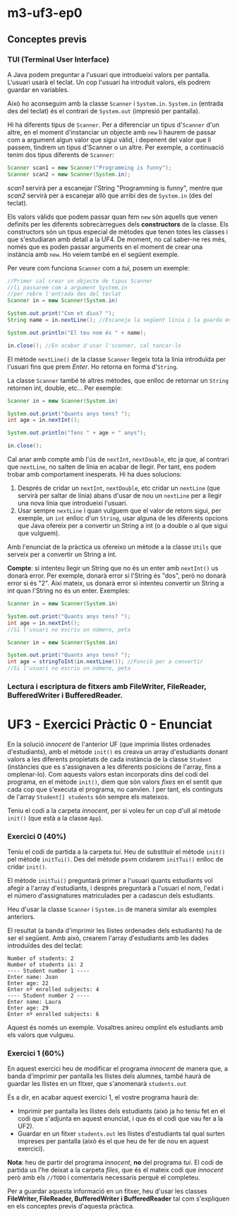 # m3-uf3-ep0

## Conceptes previs

### TUI (Terminal User Interface)

A Java podem preguntar a l'usuari que introdueixi valors per pantalla. L'usuari usarà el teclat. Un cop l'usuari ha introduit valors, els podrem guardar en variables.

Això ho aconseguim amb la classe `Scanner` i `System.in`. `System.in` (entrada des del teclat) és el contrari de `System.out` (impresió per pantalla).

Hi ha diferents tipus de `Scanner`. Per a diferenciar un tipus d'`Scanner` d'un altre, en el moment d'instanciar un objecte amb `new` li haurem de passar com a argument algun valor que sigui vàlid, i depenent del valor que li passem, tindrem un tipus d'Scanner o un altre. Per exemple, a continuació tenim dos tipus diferents de `Scanner`:

```java
Scanner scan1 = new Scanner("Programming is funny");
Scanner scan2 = new Scanner(System.in);
```

_scan1_ servirà per a escanejar l'String "Programming is funny", mentre que _scan2_ servirà per a escanejar allò que arribi des de `System.in` (des del teclat).

Els valors vàlids que podem passar quan fem `new` són aquells que venen definits per les diferents sobrecàrregues dels **constructors** de la classe. Els constructors són un tipus especial de mètodes que tenen totes les classes i que s'estudiaran amb detall a la UF4. De moment, no cal saber-ne res més, només que es poden passar arguments en el moment de crear una instància amb `new`. Ho veiem també en el següent exemple.

Per veure com funciona `Scanner` com a _tui_, posem un exemple:

```java
//Primer cal crear un objecte de tipus Scanner
//li passarem com a argument System.in
//per rebre l'entrada des del teclat
Scanner in = new Scanner(System.in)

System.out.print("Com et dius? ");
String name = in.nextLine(); //Escaneja la següent línia i la guarda en la variable name

System.out.println("El teu nom és " + name);

in.close(); //En acabar d'usar l'scanner, cal tancar-lo
```

El mètode `nextLine()` de la classe `Scanner` llegeix tota la línia introduïda per l'usuari fins que prem _Enter_. Ho retorna en forma d'`String`.

La classe `Scanner` també té altres mètodes, que enlloc de retornar un `String` retornen int, double, etc... Per exemple:

```java
Scanner in = new Scanner(System.in)

System.out.print("Quants anys tens? ");
int age = in.nextInt();

System.out.println("Tens " + age + " anys");

in.close();
```

Cal anar amb compte amb l'ús de `nextInt`, `nextDouble`, etc ja que, al contrari que `nextLine`, no salten de línia en acabar de llegir. Per tant, ens podem trobar amb comportament inesperats. Hi ha dues solucions:

1. Després de cridar un `nextInt`, `nextDouble`, etc cridar un `nextLine` (que servirà per saltar de línia) abans d'usar de nou un `nextLine` per a llegir una nova línia que introdueixi l'usuari.
2. Usar sempre `nextLine` i quan vulguem que el valor de retorn sigui, per exemple, un `int` enlloc d'un `String`, usar alguna de les diferents opcions que Java ofereix per a convertir un String a int (o a double o al que sigui que vulguem).

Amb l'enunciat de la pràctica us ofereixo un mètode a la classe `Utils` que serveix per a convertir un String a int.

**Compte**: si intenteu llegir un String que no és un enter amb `nextInt()` us donarà error. Per exemple, donarà error si l'String és "dos", però no donarà error si és "2". Així mateix, us donarà error si intenteu convertir un String a int quan l'String no és un enter. Exemples:

```java
Scanner in = new Scanner(System.in)

System.out.print("Quants anys tens? ");
int age = in.nextInt();
//Si l'usuari no escriu un número, peta
```

```java
Scanner in = new Scanner(System.in)

System.out.print("Quants anys tens? ");
int age = stringToInt(in.nextLine()); //Funció per a convertir
//Si l'usuari no escriu un número, peta
```

### Lectura i escriptura de fitxers amb FileWriter, FileReader, BufferedWriter i BufferedReader.

# UF3 - Exercici Pràctic 0 - Enunciat

En la solució _innocent_ de l'anterior UF (que imprimia llistes ordenades d'estudiants), amb el mètode `init()` es creava un array d'estudiants donant valors a les diferents propietats de cada instància de la classe `Student` (instàncies que es s'assignaven a les diferents posicions de l'array, fins a omplenar-lo). Com aquests valors estan incorporats dins del codi del programa, en el mètode `init()`, diem que són valors _fixes_ en el sentit que cada cop que s'executa el programa, no canvïen. I per tant, els continguts de l'array `Student[] students` són sempre els mateixos.

Teniu el codi a la carpeta _innocent_, per si voleu fer un cop d'ull al mètode `init()` (que està a la classe `App`).

### Exercici 0 (40%)

Teniu el codi de partida a la carpeta _tui_. Heu de substituir el mètode `init()` pel mètode `initTui()`. Des del mètode psvm cridarem `initTui()` enlloc de cridar `init()`.

El mètode `initTui()` preguntarà primer a l'usuari quants estudiants vol afegir a l'array d'estudiants, i després preguntarà a l'usuari el nom, l'edat i el número d'assignatures matriculades per a cadascun dels estudiants.

Heu d'usar la classe `Scanner` i `System.in` de manera similar als exemples anteriors.

El resultat (a banda d'imprimir les llistes ordenades dels estudiants) ha de ser el següent. Amb això, crearem l'array d'estudiants amb les dades introduïdes des del teclat:

```
Number of students: 2
Number of students is: 2
---- Student number 1 ----
Enter name: Joan
Enter age: 22
Enter nº enrolled subjects: 4
---- Student number 2 ----
Enter name: Laura
Enter age: 29
Enter nº enrolled subjects: 6

```
Aquest és només un exemple. Vosaltres anireu omplint els estudiants amb els valors que vulgueu.


### Exercici 1 (60%)

En aquest exercici heu de modificar el programa _innocent_ de manera que, a banda d'imprimir per pantalla les llistes dels alumnes, també haurà de guardar les llistes en un fitxer, que s'anomenarà `students.out`

És a dir, en acabar aquest exercici 1, el vostre programa haurà de:

* Imprimir per pantalla les llistes dels estudiants (això ja ho teniu fet en el codi que s'adjunta en aquest enunciat, i que és el codi que vau fer a la UF2).
* Guardar en un fitxer `students.out` les llistes d'estudiants tal qual surten impreses per pantalla (això és el que heu de fer de nou en aquest exercici).

**Nota**: heu de partir del programa _innocent_, **no** del programa _tui_. El codi de partida us l'he deixat a la carpeta _files_, que és el mateix codi que _innocent_ però amb els `//TODO` i comentaris necessaris perquè el completeu.

Per a guardar aquesta informació en un fitxer, heu d'usar les classes **FileWriter, FileReader, BufferedWriter i BufferedReader** tal com s'expliquen en els conceptes previs d'aquesta pràctica.

